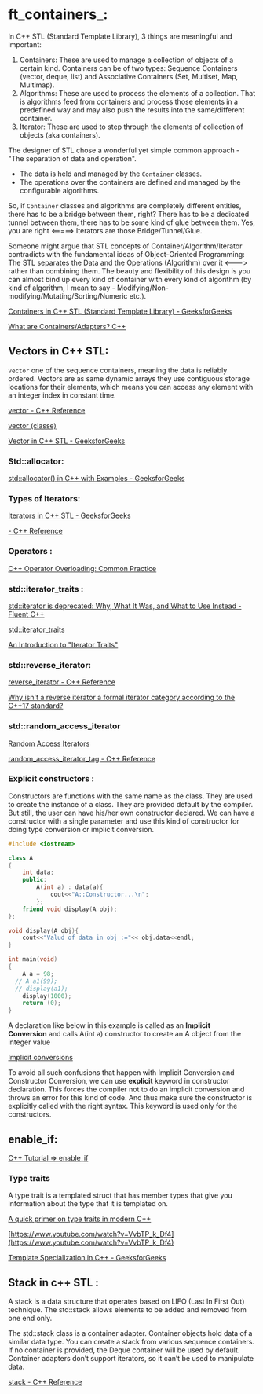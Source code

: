 # ft_containers_:
In C++ STL (Standard Template Library), 3 things are meaningful and important:

1. Containers: These are used to manage a collection of objects of a certain kind. Containers can be of two types: Sequence Containers (vector, deque, list) and Associative Containers (Set, Multiset, Map, Multimap).
2. Algorithms: These are used to process the elements of a collection. That is algorithms feed from containers and process those elements in a predefined way and may also push the results into the same/different container.
3. Iterator: These are used to step through the elements of collection of objects (aka containers).

The designer of STL chose a wonderful yet simple common approach - "The separation of data and operation".

- The data is held and managed by the `Container` classes.
- The operations over the containers are defined and managed by the configurable algorithms.

So, if `Container` classes and algorithms are completely different entities, there has to be a bridge between them, right? There has to be a dedicated tunnel between them, there has to be some kind of glue between them. Yes, you are right <=====> Iterators are those Bridge/Tunnel/Glue.

Someone might argue that STL concepts of Container/Algorithm/Iterator contradicts with the fundamental ideas of Object-Oriented Programming: The STL separates the Data and the Operations (Algorithm) over it <---> rather than combining them. The beauty and flexibility of this design is you can almost bind up every kind of container with every kind of algorithm (by kind of algorithm, I mean to say - Modifying/Non-modifying/Mutating/Sorting/Numeric etc.).

[Containers in C++ STL (Standard Template Library) - GeeksforGeeks](https://www.geeksforgeeks.org/containers-cpp-stl/)

[What are Containers/Adapters? C++](https://stackoverflow.com/questions/3873802/what-are-containers-adapters-c)

## Vectors in C++ STL:

`vector` one of the sequence containers, meaning the data is reliably ordered.  Vectors are as same dynamic arrays they use contiguous storage locations for their elements, which means you can access any element with an integer index in constant time.

[vector - C++ Reference](https://cplusplus.com/reference/vector/vector/)

[vector (classe)](https://docs.microsoft.com/fr-fr/cpp/standard-library/vector-class?view=msvc-160&viewFallbackFrom=vs-2019)

[Vector in C++ STL - GeeksforGeeks](https://www.geeksforgeeks.org/vector-in-cpp-stl/)

### Std::allocator:

[std::allocator() in C++ with Examples - GeeksforGeeks](https://www.geeksforgeeks.org/stdallocator-in-cpp-with-examples/)

### **Types of Iterators:**

[Iterators in C++ STL - GeeksforGeeks](https://www.geeksforgeeks.org/iterators-c-stl/?ref=lbp)

[- C++ Reference](https://cplusplus.com/reference/iterator/)

[](https://docs.microsoft.com/en-us/cpp/standard-library/iterator?view=msvc-170)

### Operators :

[C++ Operator Overloading: Common Practice](https://arne-mertz.de/2015/01/operator-overloading-common-practice/)

### std::iterator_traits :

[std::iterator is deprecated: Why, What It Was, and What to Use Instead - Fluent C++](https://www.fluentcpp.com/2018/05/08/std-iterator-deprecated/)

[std::iterator_traits](https://en.cppreference.com/w/cpp/iterator/iterator_traits)

[An Introduction to "Iterator Traits"](https://www.codeproject.com/Articles/36530/An-Introduction-to-Iterator-Traits)

### std::reverse_iterator:

[reverse_iterator - C++ Reference](https://www.cplusplus.com/reference/iterator/reverse_iterator/)

[Why isn't a reverse iterator a formal iterator category according to the C++17 standard?](https://stackoverflow.com/questions/55226605/why-isnt-a-reverse-iterator-a-formal-iterator-category-according-to-the-c17-s/55226720#55226720)

### std::random_access_iterator

[Random Access Iterators](https://docs.oracle.com/cd/E19422-01/819-3704/Ran_7821.htm)

[random_access_iterator_tag - C++ Reference](https://cplusplus.com/reference/iterator/RandomAccessIterator/)

### Explicit constructors :

Constructors are functions with the same name as the class. They are used to create the instance of a class. They are provided default by the compiler. But still, the user can have his/her own constructor declared. We can have a constructor with a single parameter and use this kind of constructor for doing type conversion or implicit conversion.

```cpp
#include <iostream>

class A
{
	int data;
	public:
		A(int a) : data(a){
		    cout<<"A::Constructor...\n";
		};
	friend void display(A obj);
};

void display(A obj){
    cout<<"Valud of data in obj :="<< obj.data<<endl;
}

int main(void)
{
	A a = 98;
  // A a1(99);
  // display(a1);
	display(1000);
	return (0);
}
```

A declaration like below in this example is called as an **Implicit Conversion** and calls A(int a) constructor to create an A object from the integer value

[Implicit conversions](https://en.cppreference.com/w/cpp/language/implicit_conversion)

To avoid all such confusions that happen with Implicit Conversion and Constructor Conversion, we can use **explicit** keyword in constructor declaration. This forces the compiler not to do an implicit conversion and throws an error for this kind of code. And thus make sure the constructor is explicitly called with the right syntax. This keyword is used only for the constructors.

## enable_if:

[C++ Tutorial => enable_if](https://riptutorial.com/cplusplus/example/3777/enable-if)

[](https://eli.thegreenplace.net/2014/sfinae-and-enable_if/)

### Type traits

A type trait is a templated struct that has member types that give you information about the type that it is templated on.

[A quick primer on type traits in modern C++](https://www.internalpointers.com/post/quick-primer-type-traits-modern-cpp)

[https://www.youtube.com/watch?v=VvbTP_k_Df4](https://www.youtube.com/watch?v=VvbTP_k_Df4)

[Template Specialization in C++ - GeeksforGeeks](https://www.geeksforgeeks.org/template-specialization-c/)

## Stack  in c++ STL :

A stack is a data structure that operates based on LIFO (Last In First Out) technique. The std::stack allows elements to be added and removed from one end only.

The std::stack class is a container adapter. Container objects hold data of a similar data type. You can create a stack from various sequence containers. If no container is provided, the Deque container will be used by default. Container adapters don’t support iterators, so it can’t be used to manipulate data.

[stack - C++ Reference](https://www.cplusplus.com/reference/stack/stack/)

[](https://www.guru99.com/stack-in-cpp-stl.html)  